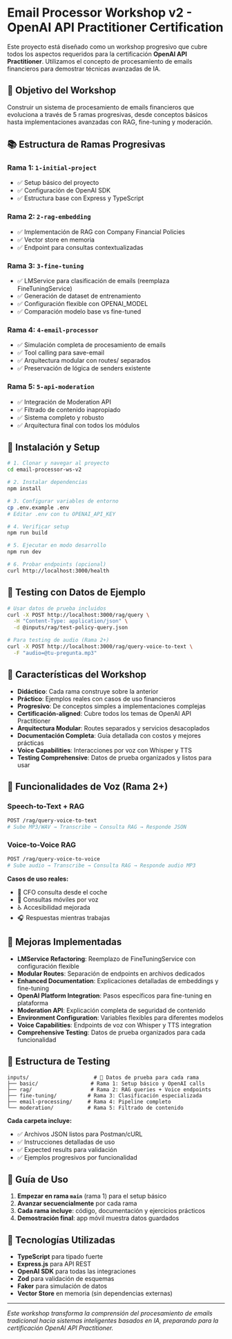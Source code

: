 # Email Processor Workshop v2 - OpenAI API Practitioner Certification

Este proyecto está diseñado como un workshop progresivo que cubre todos los aspectos requeridos para la certificación **OpenAI API Practitioner**. Utilizamos el concepto de procesamiento de emails financieros para demostrar técnicas avanzadas de IA.

## 🎯 Objetivo del Workshop

Construir un sistema de procesamiento de emails financieros que evoluciona a través de 5 ramas progresivas, desde conceptos básicos hasta implementaciones avanzadas con RAG, fine-tuning y moderación.

## 📚 Estructura de Ramas Progresivas

### Rama 1: `1-initial-project`
- ✅ Setup básico del proyecto
- ✅ Configuración de OpenAI SDK
- ✅ Estructura base con Express y TypeScript

### Rama 2: `2-rag-embedding`
- ✅ Implementación de RAG con Company Financial Policies
- ✅ Vector store en memoria
- ✅ Endpoint para consultas contextualizadas

### Rama 3: `3-fine-tuning`
- ✅ LMService para clasificación de emails (reemplaza FineTuningService)
- ✅ Generación de dataset de entrenamiento
- ✅ Configuración flexible con OPENAI_MODEL
- ✅ Comparación modelo base vs fine-tuned

### Rama 4: `4-email-processor`
- ✅ Simulación completa de procesamiento de emails
- ✅ Tool calling para save-email
- ✅ Arquitectura modular con routes/ separados
- ✅ Preservación de lógica de senders existente

### Rama 5: `5-api-moderation`
- ✅ Integración de Moderation API
- ✅ Filtrado de contenido inapropiado
- ✅ Sistema completo y robusto
- ✅ Arquitectura final con todos los módulos

## 🚀 Instalación y Setup

```bash
# 1. Clonar y navegar al proyecto
cd email-processor-ws-v2

# 2. Instalar dependencias
npm install

# 3. Configurar variables de entorno
cp .env.example .env
# Editar .env con tu OPENAI_API_KEY

# 4. Verificar setup
npm run build

# 5. Ejecutar en modo desarrollo
npm run dev

# 6. Probar endpoints (opcional)
curl http://localhost:3000/health
```

## 🧪 Testing con Datos de Ejemplo

```bash
# Usar datos de prueba incluidos
curl -X POST http://localhost:3000/rag/query \
  -H "Content-Type: application/json" \
  -d @inputs/rag/test-policy-query.json

# Para testing de audio (Rama 2+)
curl -X POST http://localhost:3000/rag/query-voice-to-text \
  -F "audio=@tu-pregunta.mp3"
```

## 🌟 Características del Workshop

- **Didáctico**: Cada rama construye sobre la anterior
- **Práctico**: Ejemplos reales con casos de uso financieros
- **Progresivo**: De conceptos simples a implementaciones complejas
- **Certificación-aligned**: Cubre todos los temas de OpenAI API Practitioner
- **Arquitectura Modular**: Routes separados y servicios desacoplados
- **Documentación Completa**: Guía detallada con costos y mejores prácticas
- **Voice Capabilities**: Interacciones por voz con Whisper y TTS
- **Testing Comprehensive**: Datos de prueba organizados y listos para usar

## 🎤 Funcionalidades de Voz (Rama 2+)

### Speech-to-Text + RAG
```bash
POST /rag/query-voice-to-text
# Sube MP3/WAV → Transcribe → Consulta RAG → Responde JSON
```

### Voice-to-Voice RAG  
```bash
POST /rag/query-voice-to-voice
# Sube audio → Transcribe → Consulta RAG → Responde audio MP3
```

**Casos de uso reales:**
- 🚗 CFO consulta desde el coche
- 📱 Consultas móviles por voz
- ♿ Accesibilidad mejorada
- 🎧 Respuestas mientras trabajas

## 🔧 Mejoras Implementadas

- **LMService Refactoring**: Reemplazo de FineTuningService con configuración flexible
- **Modular Routes**: Separación de endpoints en archivos dedicados
- **Enhanced Documentation**: Explicaciones detalladas de embeddings y fine-tuning
- **OpenAI Platform Integration**: Pasos específicos para fine-tuning en plataforma
- **Moderation API**: Explicación completa de seguridad de contenido
- **Environment Configuration**: Variables flexibles para diferentes modelos
- **Voice Capabilities**: Endpoints de voz con Whisper y TTS integration
- **Comprehensive Testing**: Datos de prueba organizados para cada funcionalidad

## 📁 Estructura de Testing

```
inputs/                     # 🧪 Datos de prueba para cada rama
├── basic/                 # Rama 1: Setup básico y OpenAI calls
├── rag/                   # Rama 2: RAG queries + Voice endpoints  
├── fine-tuning/          # Rama 3: Clasificación especializada
├── email-processing/     # Rama 4: Pipeline completo
└── moderation/           # Rama 5: Filtrado de contenido
```

**Cada carpeta incluye:**
- ✅ Archivos JSON listos para Postman/cURL
- ✅ Instrucciones detalladas de uso
- ✅ Expected results para validación
- ✅ Ejemplos progresivos por funcionalidad

## 📖 Guía de Uso

1. **Empezar en rama `main`** (rama 1) para el setup básico
2. **Avanzar secuencialmente** por cada rama
3. **Cada rama incluye**: código, documentación y ejercicios prácticos
4. **Demostración final**: app móvil muestra datos guardados

## 🔧 Tecnologías Utilizadas

- **TypeScript** para tipado fuerte
- **Express.js** para API REST
- **OpenAI SDK** para todas las integraciones
- **Zod** para validación de esquemas
- **Faker** para simulación de datos
- **Vector Store** en memoria (sin dependencias externas)

---

*Este workshop transforma la comprensión del procesamiento de emails tradicional hacia sistemas inteligentes basados en IA, preparando para la certificación OpenAI API Practitioner.*
